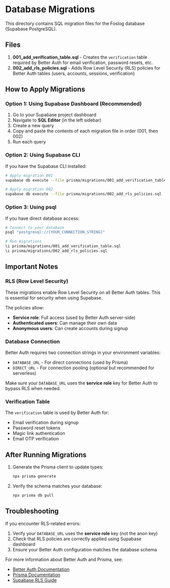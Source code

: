 # Database Migrations

This directory contains SQL migration files for the Foslog database (Supabase PostgreSQL).

## Files

1. **001_add_verification_table.sql** - Creates the `verification` table required by Better Auth for email verification, password resets, etc.
2. **002_add_rls_policies.sql** - Adds Row Level Security (RLS) policies for Better Auth tables (users, accounts, sessions, verification)

## How to Apply Migrations

### Option 1: Using Supabase Dashboard (Recommended)

1. Go to your Supabase project dashboard
2. Navigate to **SQL Editor** (in the left sidebar)
3. Create a new query
4. Copy and paste the contents of each migration file in order (001, then 002)
5. Run each query

### Option 2: Using Supabase CLI

If you have the Supabase CLI installed:

```bash
# Apply migration 001
supabase db execute --file prisma/migrations/001_add_verification_table.sql

# Apply migration 002
supabase db execute --file prisma/migrations/002_add_rls_policies.sql
```

### Option 3: Using psql

If you have direct database access:

```bash
# Connect to your database
psql "postgresql://[YOUR_CONNECTION_STRING]"

# Run migrations
\i prisma/migrations/001_add_verification_table.sql
\i prisma/migrations/002_add_rls_policies.sql
```

## Important Notes

### RLS (Row Level Security)

These migrations enable Row Level Security on all Better Auth tables. This is essential for security when using Supabase.

The policies allow:
- **Service role**: Full access (used by Better Auth server-side)
- **Authenticated users**: Can manage their own data
- **Anonymous users**: Can create accounts during signup

### Database Connection

Better Auth requires two connection strings in your environment variables:

- `DATABASE_URL` - For direct connections (used by Prisma)
- `DIRECT_URL` - For connection pooling (optional but recommended for serverless)

Make sure your `DATABASE_URL` uses the **service role** key for Better Auth to bypass RLS when needed.

### Verification Table

The `verification` table is used by Better Auth for:
- Email verification during signup
- Password reset tokens
- Magic link authentication
- Email OTP verification

## After Running Migrations

1. Generate the Prisma client to update types:
   ```bash
   npx prisma generate
   ```

2. Verify the schema matches your database:
   ```bash
   npx prisma db pull
   ```

## Troubleshooting

If you encounter RLS-related errors:

1. Verify your `DATABASE_URL` uses the **service role** key (not the anon key)
2. Check that RLS policies are correctly applied using Supabase dashboard
3. Ensure your Better Auth configuration matches the database schema

For more information about Better Auth and Prisma, see:
- [Better Auth Documentation](https://better-auth.com)
- [Prisma Documentation](https://prisma.io/docs)
- [Supabase RLS Guide](https://supabase.com/docs/guides/auth/row-level-security)
